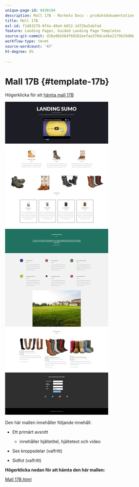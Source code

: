 ```yaml
---
unique-page-id: 9438194
description: Mall 17B - Marketo Docs - produktdokumentation
title: Mall 17B
exl-id: f1483278-0f4a-40a4-b652-1df2be5abfa4
feature: Landing Pages, Guided Landing Page Templates
source-git-commit: d20a9bb584f69282eefae3704ce4be2179b29d0b
workflow-type: tm+mt
source-wordcount: '47'
ht-degree: 0%

---
```


# Mall 17B {#template-17b}

Högerklicka för att [hämta mall 17B](https://experienceleague.adobe.com/landing/marketo/lp-templates/template-17b.html?lang=sv-SE)

![](assets/image2015-8-17-16-3a50-3a15.png)

Den här mallen innehåller följande innehåll:

* Ett primärt avsnitt

   * innehåller hjältetitel, hjältetext och video

* Sex kroppsdelar (valfritt)
* Sidfot (valfritt)

**Högerklicka nedan för att hämta den här mallen:**

[Mall 17B.html](https://experienceleague.adobe.com/landing/marketo/lp-templates/template-17b.html?lang=sv-SE)
